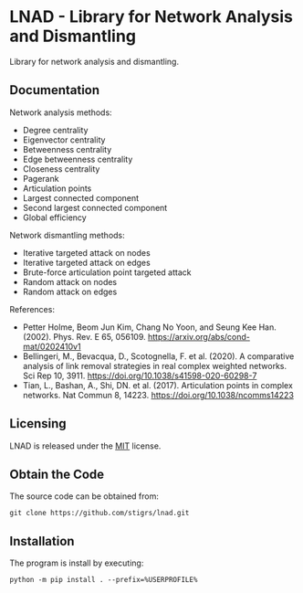 # LNAD - Library for Network Analysis and Dismantling

Library for network analysis and dismantling.

## Documentation

Network analysis methods:

* Degree centrality
* Eigenvector centrality
* Betweenness centrality
* Edge betweenness centrality
* Closeness centrality
* Pagerank
* Articulation points
* Largest connected component
* Second largest connected component
* Global efficiency

Network dismantling methods:

* Iterative targeted attack on nodes
* Iterative targeted attack on edges
* Brute-force articulation point targeted attack
* Random attack on nodes
* Random attack on edges

References:

* Petter Holme, Beom Jun Kim, Chang No Yoon, and Seung Kee Han. (2002). Phys. Rev. E 65, 056109. https://arxiv.org/abs/cond-mat/0202410v1
* Bellingeri, M., Bevacqua, D., Scotognella, F. et al. (2020). A comparative analysis of link removal strategies in real complex weighted networks. Sci Rep 10, 3911. https://doi.org/10.1038/s41598-020-60298-7
* Tian, L., Bashan, A., Shi, DN. et al. (2017). Articulation points in complex networks. Nat Commun 8, 14223. https://doi.org/10.1038/ncomms14223

## Licensing

LNAD is released under the [MIT](LICENSE) license.

## Obtain the Code

The source code can be obtained from:

    git clone https://github.com/stigrs/lnad.git

## Installation

The program is install by executing:

    python -m pip install . --prefix=%USERPROFILE%
